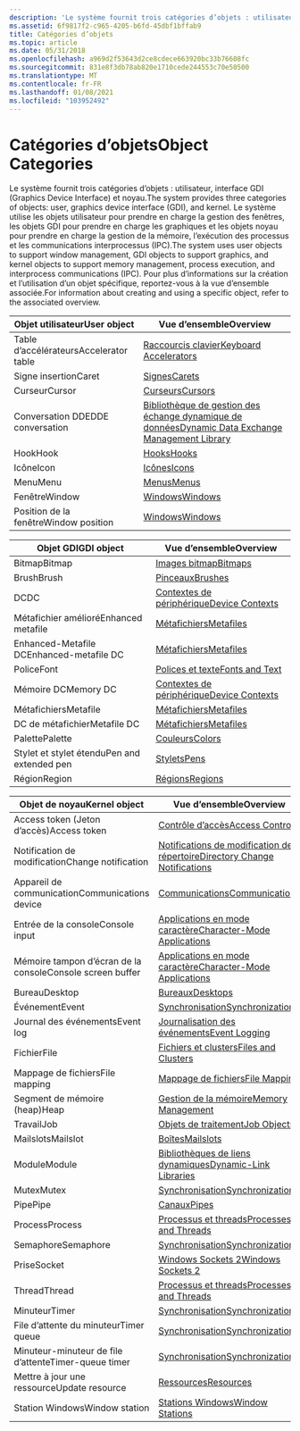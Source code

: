 ```yaml
---
description: 'Le système fournit trois catégories d’objets : utilisateur, interface GDI (Graphics Device Interface) et noyau.'
ms.assetid: 6f9817f2-c965-4205-b6fd-45dbf1bffab9
title: Catégories d’objets
ms.topic: article
ms.date: 05/31/2018
ms.openlocfilehash: a969d2f53643d2ce8cdece663920bc33b76608fc
ms.sourcegitcommit: 831e8f3db78ab820e1710cede244553c70e50500
ms.translationtype: MT
ms.contentlocale: fr-FR
ms.lasthandoff: 01/08/2021
ms.locfileid: "103952492"
---
```

# <a name="object-categories"></a><span data-ttu-id="95980-103">Catégories d’objets</span><span class="sxs-lookup"><span data-stu-id="95980-103">Object Categories</span></span>

<span data-ttu-id="95980-104">Le système fournit trois catégories d’objets : utilisateur, interface GDI (Graphics Device Interface) et noyau.</span><span class="sxs-lookup"><span data-stu-id="95980-104">The system provides three categories of objects: user, graphics device interface (GDI), and kernel.</span></span> <span data-ttu-id="95980-105">Le système utilise les objets utilisateur pour prendre en charge la gestion des fenêtres, les objets GDI pour prendre en charge les graphiques et les objets noyau pour prendre en charge la gestion de la mémoire, l’exécution des processus et les communications interprocessus (IPC).</span><span class="sxs-lookup"><span data-stu-id="95980-105">The system uses user objects to support window management, GDI objects to support graphics, and kernel objects to support memory management, process execution, and interprocess communications (IPC).</span></span> <span data-ttu-id="95980-106">Pour plus d’informations sur la création et l’utilisation d’un objet spécifique, reportez-vous à la vue d’ensemble associée.</span><span class="sxs-lookup"><span data-stu-id="95980-106">For information about creating and using a specific object, refer to the associated overview.</span></span>



| <span data-ttu-id="95980-107">Objet utilisateur</span><span class="sxs-lookup"><span data-stu-id="95980-107">User object</span></span>       | <span data-ttu-id="95980-108">Vue d’ensemble</span><span class="sxs-lookup"><span data-stu-id="95980-108">Overview</span></span>                                                                                        |
|-------------------|-------------------------------------------------------------------------------------------------|
| <span data-ttu-id="95980-109">Table d’accélérateurs</span><span class="sxs-lookup"><span data-stu-id="95980-109">Accelerator table</span></span> | [<span data-ttu-id="95980-110">Raccourcis clavier</span><span class="sxs-lookup"><span data-stu-id="95980-110">Keyboard Accelerators</span></span>](../menurc/keyboard-accelerators.md)                                       |
| <span data-ttu-id="95980-111">Signe insertion</span><span class="sxs-lookup"><span data-stu-id="95980-111">Caret</span></span>             | [<span data-ttu-id="95980-112">Signes</span><span class="sxs-lookup"><span data-stu-id="95980-112">Carets</span></span>](../menurc/carets.md)                                                                     |
| <span data-ttu-id="95980-113">Curseur</span><span class="sxs-lookup"><span data-stu-id="95980-113">Cursor</span></span>            | [<span data-ttu-id="95980-114">Curseurs</span><span class="sxs-lookup"><span data-stu-id="95980-114">Cursors</span></span>](../menurc/cursors.md)                                                                   |
| <span data-ttu-id="95980-115">Conversation DDE</span><span class="sxs-lookup"><span data-stu-id="95980-115">DDE conversation</span></span>  | [<span data-ttu-id="95980-116">Bibliothèque de gestion des échange dynamique de données</span><span class="sxs-lookup"><span data-stu-id="95980-116">Dynamic Data Exchange Management Library</span></span>](../dataxchg/dynamic-data-exchange-management-library.md) |
| <span data-ttu-id="95980-117">Hook</span><span class="sxs-lookup"><span data-stu-id="95980-117">Hook</span></span>              | [<span data-ttu-id="95980-118">Hooks</span><span class="sxs-lookup"><span data-stu-id="95980-118">Hooks</span></span>](../winmsg/hooks.md)                                                                       |
| <span data-ttu-id="95980-119">Icône</span><span class="sxs-lookup"><span data-stu-id="95980-119">Icon</span></span>              | [<span data-ttu-id="95980-120">Icônes</span><span class="sxs-lookup"><span data-stu-id="95980-120">Icons</span></span>](../menurc/icons.md)                                                                       |
| <span data-ttu-id="95980-121">Menu</span><span class="sxs-lookup"><span data-stu-id="95980-121">Menu</span></span>              | [<span data-ttu-id="95980-122">Menus</span><span class="sxs-lookup"><span data-stu-id="95980-122">Menus</span></span>](../menurc/menus.md)                                                                       |
| <span data-ttu-id="95980-123">Fenêtre</span><span class="sxs-lookup"><span data-stu-id="95980-123">Window</span></span>            | [<span data-ttu-id="95980-124">Windows</span><span class="sxs-lookup"><span data-stu-id="95980-124">Windows</span></span>](../winmsg/windows.md)                                                                   |
| <span data-ttu-id="95980-125">Position de la fenêtre</span><span class="sxs-lookup"><span data-stu-id="95980-125">Window position</span></span>   | [<span data-ttu-id="95980-126">Windows</span><span class="sxs-lookup"><span data-stu-id="95980-126">Windows</span></span>](../winmsg/windows.md)                                                                   |



 



| <span data-ttu-id="95980-127">Objet GDI</span><span class="sxs-lookup"><span data-stu-id="95980-127">GDI object</span></span>           | <span data-ttu-id="95980-128">Vue d’ensemble</span><span class="sxs-lookup"><span data-stu-id="95980-128">Overview</span></span>                               |
|----------------------|----------------------------------------|
| <span data-ttu-id="95980-129">Bitmap</span><span class="sxs-lookup"><span data-stu-id="95980-129">Bitmap</span></span>               | [<span data-ttu-id="95980-130">Images bitmap</span><span class="sxs-lookup"><span data-stu-id="95980-130">Bitmaps</span></span>](/windows/desktop/gdi/bitmaps)                 |
| <span data-ttu-id="95980-131">Brush</span><span class="sxs-lookup"><span data-stu-id="95980-131">Brush</span></span>                | [<span data-ttu-id="95980-132">Pinceaux</span><span class="sxs-lookup"><span data-stu-id="95980-132">Brushes</span></span>](/windows/desktop/gdi/brushes)                 |
| <span data-ttu-id="95980-133">DC</span><span class="sxs-lookup"><span data-stu-id="95980-133">DC</span></span>                   | [<span data-ttu-id="95980-134">Contextes de périphérique</span><span class="sxs-lookup"><span data-stu-id="95980-134">Device Contexts</span></span>](/windows/desktop/gdi/device-contexts) |
| <span data-ttu-id="95980-135">Métafichier amélioré</span><span class="sxs-lookup"><span data-stu-id="95980-135">Enhanced metafile</span></span>    | [<span data-ttu-id="95980-136">Métafichiers</span><span class="sxs-lookup"><span data-stu-id="95980-136">Metafiles</span></span>](/windows/desktop/gdi/metafiles)             |
| <span data-ttu-id="95980-137">Enhanced-Metafile DC</span><span class="sxs-lookup"><span data-stu-id="95980-137">Enhanced-metafile DC</span></span> | [<span data-ttu-id="95980-138">Métafichiers</span><span class="sxs-lookup"><span data-stu-id="95980-138">Metafiles</span></span>](/windows/desktop/gdi/metafiles)             |
| <span data-ttu-id="95980-139">Police</span><span class="sxs-lookup"><span data-stu-id="95980-139">Font</span></span>                 | [<span data-ttu-id="95980-140">Polices et texte</span><span class="sxs-lookup"><span data-stu-id="95980-140">Fonts and Text</span></span>](/windows/desktop/gdi/fonts-and-text)   |
| <span data-ttu-id="95980-141">Mémoire DC</span><span class="sxs-lookup"><span data-stu-id="95980-141">Memory DC</span></span>            | [<span data-ttu-id="95980-142">Contextes de périphérique</span><span class="sxs-lookup"><span data-stu-id="95980-142">Device Contexts</span></span>](/windows/desktop/gdi/device-contexts) |
| <span data-ttu-id="95980-143">Métafichiers</span><span class="sxs-lookup"><span data-stu-id="95980-143">Metafile</span></span>             | [<span data-ttu-id="95980-144">Métafichiers</span><span class="sxs-lookup"><span data-stu-id="95980-144">Metafiles</span></span>](/windows/desktop/gdi/metafiles)             |
| <span data-ttu-id="95980-145">DC de métafichier</span><span class="sxs-lookup"><span data-stu-id="95980-145">Metafile DC</span></span>          | [<span data-ttu-id="95980-146">Métafichiers</span><span class="sxs-lookup"><span data-stu-id="95980-146">Metafiles</span></span>](/windows/desktop/gdi/metafiles)             |
| <span data-ttu-id="95980-147">Palette</span><span class="sxs-lookup"><span data-stu-id="95980-147">Palette</span></span>              | [<span data-ttu-id="95980-148">Couleurs</span><span class="sxs-lookup"><span data-stu-id="95980-148">Colors</span></span>](/windows/desktop/gdi/colors)                   |
| <span data-ttu-id="95980-149">Stylet et stylet étendu</span><span class="sxs-lookup"><span data-stu-id="95980-149">Pen and extended pen</span></span> | [<span data-ttu-id="95980-150">Stylets</span><span class="sxs-lookup"><span data-stu-id="95980-150">Pens</span></span>](/windows/desktop/gdi/pens)                       |
| <span data-ttu-id="95980-151">Région</span><span class="sxs-lookup"><span data-stu-id="95980-151">Region</span></span>               | [<span data-ttu-id="95980-152">Régions</span><span class="sxs-lookup"><span data-stu-id="95980-152">Regions</span></span>](/windows/desktop/gdi/regions)                 |



 



| <span data-ttu-id="95980-153">Objet de noyau</span><span class="sxs-lookup"><span data-stu-id="95980-153">Kernel object</span></span>         | <span data-ttu-id="95980-154">Vue d’ensemble</span><span class="sxs-lookup"><span data-stu-id="95980-154">Overview</span></span>                                                                        |
|-----------------------|---------------------------------------------------------------------------------|
| <span data-ttu-id="95980-155">Access token (Jeton d’accès)</span><span class="sxs-lookup"><span data-stu-id="95980-155">Access token</span></span>          | [<span data-ttu-id="95980-156">Contrôle d’accès</span><span class="sxs-lookup"><span data-stu-id="95980-156">Access Control</span></span>](/windows/desktop/SecAuthZ/access-control)                                       |
| <span data-ttu-id="95980-157">Notification de modification</span><span class="sxs-lookup"><span data-stu-id="95980-157">Change notification</span></span>   | [<span data-ttu-id="95980-158">Notifications de modification de répertoire</span><span class="sxs-lookup"><span data-stu-id="95980-158">Directory Change Notifications</span></span>](/windows/desktop/FileIO/obtaining-directory-change-notifications) |
| <span data-ttu-id="95980-159">Appareil de communication</span><span class="sxs-lookup"><span data-stu-id="95980-159">Communications device</span></span> | [<span data-ttu-id="95980-160">Communications</span><span class="sxs-lookup"><span data-stu-id="95980-160">Communications</span></span>](/windows/desktop/DevIO/communications-resources)                                 |
| <span data-ttu-id="95980-161">Entrée de la console</span><span class="sxs-lookup"><span data-stu-id="95980-161">Console input</span></span>         | [<span data-ttu-id="95980-162">Applications en mode caractère</span><span class="sxs-lookup"><span data-stu-id="95980-162">Character-Mode Applications</span></span>](/windows/console/character-mode-applications)                 |
| <span data-ttu-id="95980-163">Mémoire tampon d’écran de la console</span><span class="sxs-lookup"><span data-stu-id="95980-163">Console screen buffer</span></span> | [<span data-ttu-id="95980-164">Applications en mode caractère</span><span class="sxs-lookup"><span data-stu-id="95980-164">Character-Mode Applications</span></span>](/windows/console/character-mode-applications)                 |
| <span data-ttu-id="95980-165">Bureau</span><span class="sxs-lookup"><span data-stu-id="95980-165">Desktop</span></span>               | [<span data-ttu-id="95980-166">Bureaux</span><span class="sxs-lookup"><span data-stu-id="95980-166">Desktops</span></span>](/windows/desktop/winstation/desktops)                                                       |
| <span data-ttu-id="95980-167">Événement</span><span class="sxs-lookup"><span data-stu-id="95980-167">Event</span></span>                 | [<span data-ttu-id="95980-168">Synchronisation</span><span class="sxs-lookup"><span data-stu-id="95980-168">Synchronization</span></span>](/windows/desktop/Sync/synchronization)                                         |
| <span data-ttu-id="95980-169">Journal des événements</span><span class="sxs-lookup"><span data-stu-id="95980-169">Event log</span></span>             | [<span data-ttu-id="95980-170">Journalisation des événements</span><span class="sxs-lookup"><span data-stu-id="95980-170">Event Logging</span></span>](/windows/desktop/EventLog/event-logging)                                             |
| <span data-ttu-id="95980-171">Fichier</span><span class="sxs-lookup"><span data-stu-id="95980-171">File</span></span>                  | [<span data-ttu-id="95980-172">Fichiers et clusters</span><span class="sxs-lookup"><span data-stu-id="95980-172">Files and Clusters</span></span>](/windows/desktop/FileIO/files-and-clusters)                                   |
| <span data-ttu-id="95980-173">Mappage de fichiers</span><span class="sxs-lookup"><span data-stu-id="95980-173">File mapping</span></span>          | [<span data-ttu-id="95980-174">Mappage de fichiers</span><span class="sxs-lookup"><span data-stu-id="95980-174">File Mapping</span></span>](/windows/desktop/Memory/file-mapping)                                               |
| <span data-ttu-id="95980-175">Segment de mémoire (heap)</span><span class="sxs-lookup"><span data-stu-id="95980-175">Heap</span></span>                  | [<span data-ttu-id="95980-176">Gestion de la mémoire</span><span class="sxs-lookup"><span data-stu-id="95980-176">Memory Management</span></span>](/windows/desktop/Memory/memory-management)                                     |
| <span data-ttu-id="95980-177">Travail</span><span class="sxs-lookup"><span data-stu-id="95980-177">Job</span></span>                   | [<span data-ttu-id="95980-178">Objets de traitement</span><span class="sxs-lookup"><span data-stu-id="95980-178">Job Objects</span></span>](/windows/desktop/ProcThread/job-objects)                                                 |
| <span data-ttu-id="95980-179">Mailslots</span><span class="sxs-lookup"><span data-stu-id="95980-179">Mailslot</span></span>              | [<span data-ttu-id="95980-180">Boîtes</span><span class="sxs-lookup"><span data-stu-id="95980-180">Mailslots</span></span>](/windows/desktop/ipc/mailslots)                                                     |
| <span data-ttu-id="95980-181">Module</span><span class="sxs-lookup"><span data-stu-id="95980-181">Module</span></span>                | [<span data-ttu-id="95980-182">Bibliothèques de liens dynamiques</span><span class="sxs-lookup"><span data-stu-id="95980-182">Dynamic-Link Libraries</span></span>](/windows/desktop/Dlls/dynamic-link-libraries)                           |
| <span data-ttu-id="95980-183">Mutex</span><span class="sxs-lookup"><span data-stu-id="95980-183">Mutex</span></span>                 | [<span data-ttu-id="95980-184">Synchronisation</span><span class="sxs-lookup"><span data-stu-id="95980-184">Synchronization</span></span>](/windows/desktop/Sync/synchronization)                                         |
| <span data-ttu-id="95980-185">Pipe</span><span class="sxs-lookup"><span data-stu-id="95980-185">Pipe</span></span>                  | [<span data-ttu-id="95980-186">Canaux</span><span class="sxs-lookup"><span data-stu-id="95980-186">Pipes</span></span>](/windows/desktop/ipc/pipes)                                                             |
| <span data-ttu-id="95980-187">Process</span><span class="sxs-lookup"><span data-stu-id="95980-187">Process</span></span>               | [<span data-ttu-id="95980-188">Processus et threads</span><span class="sxs-lookup"><span data-stu-id="95980-188">Processes and Threads</span></span>](/windows/desktop/ProcThread/processes-and-threads)                             |
| <span data-ttu-id="95980-189">Semaphore</span><span class="sxs-lookup"><span data-stu-id="95980-189">Semaphore</span></span>             | [<span data-ttu-id="95980-190">Synchronisation</span><span class="sxs-lookup"><span data-stu-id="95980-190">Synchronization</span></span>](/windows/desktop/Sync/synchronization)                                         |
| <span data-ttu-id="95980-191">Prise</span><span class="sxs-lookup"><span data-stu-id="95980-191">Socket</span></span>                | [<span data-ttu-id="95980-192">Windows Sockets 2</span><span class="sxs-lookup"><span data-stu-id="95980-192">Windows Sockets 2</span></span>](/windows/desktop/WinSock/windows-sockets-start-page-2)                       |
| <span data-ttu-id="95980-193">Thread</span><span class="sxs-lookup"><span data-stu-id="95980-193">Thread</span></span>                | [<span data-ttu-id="95980-194">Processus et threads</span><span class="sxs-lookup"><span data-stu-id="95980-194">Processes and Threads</span></span>](/windows/desktop/ProcThread/processes-and-threads)                             |
| <span data-ttu-id="95980-195">Minuteur</span><span class="sxs-lookup"><span data-stu-id="95980-195">Timer</span></span>                 | [<span data-ttu-id="95980-196">Synchronisation</span><span class="sxs-lookup"><span data-stu-id="95980-196">Synchronization</span></span>](/windows/desktop/Sync/synchronization)                                         |
| <span data-ttu-id="95980-197">File d’attente du minuteur</span><span class="sxs-lookup"><span data-stu-id="95980-197">Timer queue</span></span>           | [<span data-ttu-id="95980-198">Synchronisation</span><span class="sxs-lookup"><span data-stu-id="95980-198">Synchronization</span></span>](/windows/desktop/Sync/synchronization)                                         |
| <span data-ttu-id="95980-199">Minuteur-minuteur de file d’attente</span><span class="sxs-lookup"><span data-stu-id="95980-199">Timer-queue timer</span></span>     | [<span data-ttu-id="95980-200">Synchronisation</span><span class="sxs-lookup"><span data-stu-id="95980-200">Synchronization</span></span>](/windows/desktop/Sync/synchronization)                                         |
| <span data-ttu-id="95980-201">Mettre à jour une ressource</span><span class="sxs-lookup"><span data-stu-id="95980-201">Update resource</span></span>       | [<span data-ttu-id="95980-202">Ressources</span><span class="sxs-lookup"><span data-stu-id="95980-202">Resources</span></span>](../menurc/resources.md)                                               |
| <span data-ttu-id="95980-203">Station Windows</span><span class="sxs-lookup"><span data-stu-id="95980-203">Window station</span></span>        | [<span data-ttu-id="95980-204">Stations Windows</span><span class="sxs-lookup"><span data-stu-id="95980-204">Window Stations</span></span>](/windows/desktop/winstation/window-stations)                                         |



 

 

 
